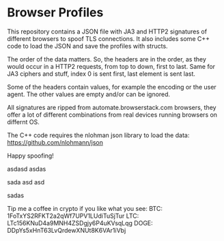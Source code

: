 # Browser Profiles
This repository contains a JSON file with JA3 and HTTP2 signatures of different browsers to spoof TLS connections.
It also includes some C++ code to load the JSON and save the profiles with structs.

The order of the data matters. So, the headers are in the order, as they would occur in a HTTP2 requests, from top to down, first to last. Same for JA3 ciphers and stuff, index 0 is sent first, last element is sent last.

Some of the headers contain values, for example the encoding or the user agent. The other values are empty and/or can be ignored.

All signatures are ripped from automate.browserstack.com browsers, they offer a lot of different combinations from real devices running browsers on differnt OS.

The C++ code requires the nlohman json library to load the data:
https://github.com/nlohmann/json 

Happy spoofing!

asdasd
asdas

sada
asd
asd

sadas

Tip me a coffee in crypto if you like what you see:
BTC: 1FoTxYS2RFKT2a2qWf7UPV1LUdiTuSjTur
LTC: LTc156KNuD4a9MNH4ZSDgjy6P4uKVsqLqg
DOGE: DDpYs5xHnT63LvQrdewXNUt8K6VAr1iVbj

